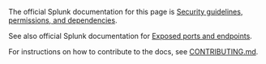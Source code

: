 The official Splunk documentation for this page is [Security guidelines, permissions, and dependencies](https://docs.splunk.com/Observability/gdi/opentelemetry/security.html). 

See also official Splunk documentation for [Exposed ports and endpoints](https://docs.splunk.com/Observability/gdi/opentelemetry/exposed-endpoints.html).

For instructions on how to contribute to the docs, see [CONTRIBUTING.md](../CONTRIBUTING#documentation.md).


